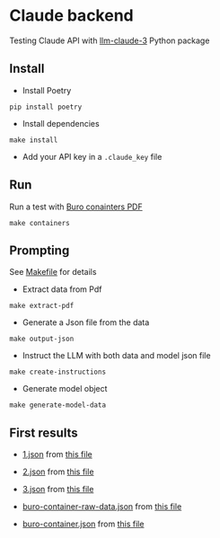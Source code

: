 # Claude backend

Testing Claude API with [llm-claude-3](https://github.com/simonw/llm-claude-3) Python package

## Install

* Install Poetry

`pip install poetry`

* Install dependencies

`make install`

* Add your API key in a `.claude_key` file

## Run 

Run a test with [Buro conainters PDF](https://www.conzept.com/files/inhalte/container/buerocontainer/inhalt/technische-beschreibung/buerocontainer-technische-beschreibung.pdf)
  

`make containers`

## Prompting

See [Makefile](Makefile) for details

* Extract data from Pdf

`make extract-pdf `

* Generate a Json file from the data

`make output-json`

* Instruct the LLM with both data and model json file

`make create-instructions`

* Generate model object

`make generate-model-data`


## First results

* [1.json](results/1.json) from [this file](https://drive.google.com/file/d/1STAh85Z6r1DoObr9W8Re1pNnCZRXH4Dt/view?usp=drive_link)
* [2.json](results/2.json) from [this file](https://drive.google.com/file/d/1Ssb9eAlNsvaw10N0sNMx-dQDXW5MahEz/view?usp=sharing)
* [3.json](results/3.json) from [this file](https://drive.google.com/drive/folders/19LgBolM8rnz2p3_qOhbqIcsMwOG_md96)


* [buro-container-raw-data.json](results/buro-container-raw-data.json) from [this file](https://www.conzept.com/files/inhalte/container/buerocontainer/inhalt/technische-beschreibung/buerocontainer-technische-beschreibung.pdf)
* [buro-container.json](results/buro-container.json) from [this file](https://www.conzept.com/files/inhalte/container/buerocontainer/inhalt/technische-beschreibung/buerocontainer-technische-beschreibung.pdf)




